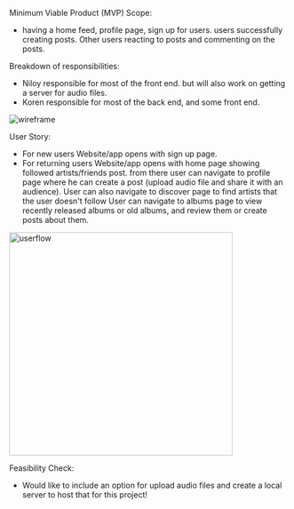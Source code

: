 
Minimum Viable Product (MVP) Scope:

- having a home feed, profile page, sign up for users. users successfully creating posts. Other users reacting to posts and commenting on the posts.

Breakdown of responsibilities:

- Niloy responsible for most of the front end. but will also work on getting a server for audio files. 
- Koren responsible for most of the back end, and some front end. 

![wireframe](https://user-images.githubusercontent.com/115533531/210588703-3cf579c7-40b2-4944-9c77-fab8e9ea09fb.png)

User Story:
 - For new users Website/app opens with sign up page.
 - For returning users Website/app opens with home page showing followed artists/friends post. from there user can navigate to profile page where he can create a post (upload audio file and share it with an audience).
    User can also navigate to discover page to find artists that the user doesn't follow 
    User can navigate to albums page to view recently released albums or old albums, and review them or create posts about them. 

<img width="402" alt="userflow" src="https://user-images.githubusercontent.com/115533531/210595889-857610c1-ed86-4aca-b358-c2d276d08f58.png">


Feasibility Check:
- Would like to include an option for upload audio files and create a local server to host that for this project! 
